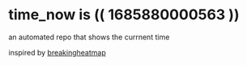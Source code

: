 # time_now is (( 1685880000563 ))

an automated repo that shows the currnent time

inspired by [breakingheatmap](https://github.com/breakingheatmap/breakingheatmap)